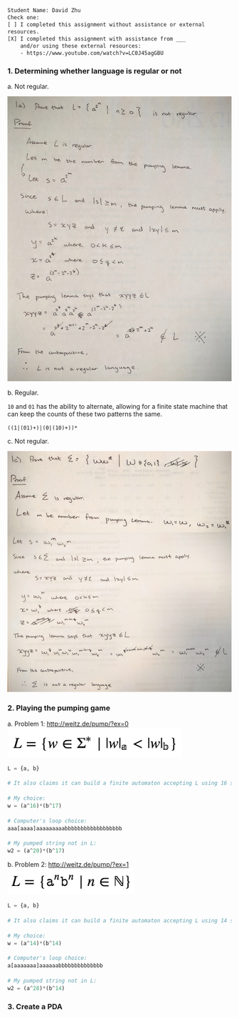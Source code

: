 ```
Student Name: David Zhu
Check one:
[ ] I completed this assignment without assistance or external resources.
[X] I completed this assignment with assistance from ___
    and/or using these external resources:
    - https://www.youtube.com/watch?v=LC0J45agGBU
```
### 1. Determining whether language is regular or not

a. Not regular.

![1a](assets/1a.jpg)

b. Regular.

`10` and `01` has the ability to alternate, allowing for a finite state machine that can keep the counts of these two patterns the same.

```
((1|(01)+)|(0|(10)+))*
```

c. Not regular.

![1c](assets/1c.jpg)

### 2. Playing the pumping game

a. Problem 1: http://weitz.de/pump/?ex=0
![](assets/pump_0.png)

```python
L = {a, b}

# It also claims it can build a finite automaton accepting L using 16 states.

# My choice:
w = (a^16)*(b^17)

# Computer's loop choice:
aaa[aaaa]aaaaaaaaabbbbbbbbbbbbbbbbbb

# My pumped string not in L:
w2 = (a^20)*(b^17)
```

b. Problem 2: http://weitz.de/pump/?ex=1
![](assets/pump_1.png)

```python
L = {a, b}

# It also claims it can build a finite automaton accepting L using 14 states.

# My choice:
w = (a^14)*(b^14)

# Computer's loop choice:
a[aaaaaaa]aaaaaabbbbbbbbbbbbbb

# My pumped string not in L:
w2 = (a^28)*(b^14)
```

### 3. Create a PDA
